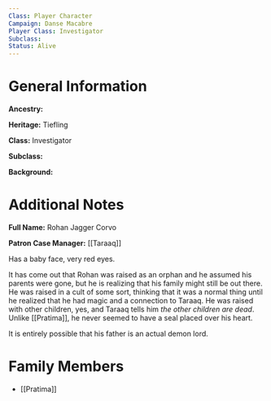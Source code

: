 ```yaml
---
Class: Player Character
Campaign: Danse Macabre
Player Class: Investigator
Subclass: 
Status: Alive
---
```

# General Information
**Ancestry:** 

**Heritage:** Tiefling

**Class:** Investigator

**Subclass:** 

**Background:** 
# Additional Notes
**Full Name:** Rohan Jagger Corvo

**Patron Case Manager:** [[Taraaq]]

Has a baby face, very red eyes.

It has come out that Rohan was raised as an orphan and he assumed his parents were gone, but he is realizing that his family might still be out there. He was raised in a cult of some sort, thinking that it was a normal thing until he realized that he had magic and a connection to Taraaq. He was raised with other children, yes, and Taraaq tells him *the other children are dead*. Unlike [[Pratima]], he never seemed to have a seal placed over his heart.

It is entirely possible that his father is an actual demon lord.

# Family Members
- [[Pratima]]